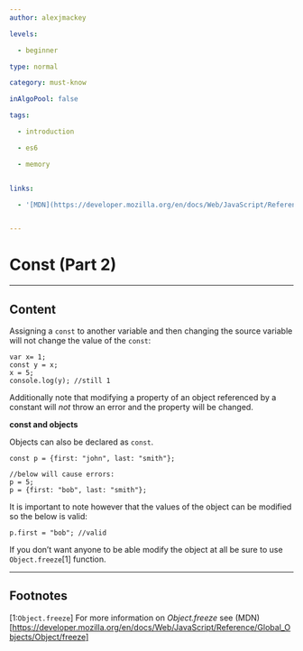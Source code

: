 ```yaml
---
author: alexjmackey

levels:

  - beginner

type: normal

category: must-know

inAlgoPool: false

tags:

  - introduction

  - es6

  - memory


links:

  - '[MDN](https://developer.mozilla.org/en/docs/Web/JavaScript/Reference/Statements/const){website}'


---
```


# Const (Part 2)

---
## Content

Assigning a `const` to another variable and then changing the source variable will not change the value of the `const`:

```
var x= 1;
const y = x;
x = 5;
console.log(y); //still 1
```

Additionally note that modifying a property of an object referenced by a constant will _not_ throw an error and the property will be changed.

**const and objects**

Objects can also be declared as `const`.

```
const p = {first: "john", last: "smith"};

//below will cause errors:
p = 5;
p = {first: "bob", last: "smith"};
```

It is important to note however that the values of the object can be modified so the below is valid:

```
p.first = "bob"; //valid
```

If you don’t want anyone to be able modify the object at all be sure to use `Object.freeze`[1] function.

---
## Footnotes
[1:`Object.freeze`]
For more information on *Object.freeze* see (MDN)
[https://developer.mozilla.org/en/docs/Web/JavaScript/Reference/Global_Objects/Object/freeze]
